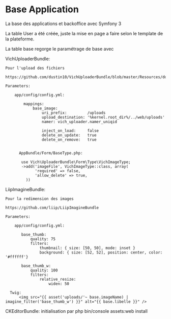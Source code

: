 Base Application
=============================

La base des applications et backoffice avec Symfony 3

La table User a été créée, juste la mise en page a faire selon le template de la plateforme.

La table base regorge le paramétrage de base avec

 VichUploaderBundle:

    Pour l'upload des fichiers

    https://github.com/dustin10/VichUploaderBundle/blob/master/Resources/doc/index.md

    Parameters:

        app/config/config.yml:

            mappings:
                base_image:
                    uri_prefix:         /uploads
                    upload_destination: '%kernel.root_dir%/../web/uploads'
                    namer: vich_uploader.namer_uniqid

                    inject_on_load:     false
                    delete_on_update:   true
                    delete_on_remove:   true


          AppBundle/Form/BaseType.php:

           use Vich\UploaderBundle\Form\Type\VichImageType;
           ->add('imageFile', VichImageType::class, array(
                 'required' => false,
                 'allow_delete' => true,
             ))

 LiipImagineBundle:

    Pour la redimension des images

    https://github.com/liip/LiipImagineBundle

    Parameters:

        app/config/config.yml:

           base_thumb:
               quality: 75
               filters:
                   thumbnail: { size: [50, 50], mode: inset }
                   background: { size: [52, 52], position: center, color: '#ffffff'}

           base_thumb_w:
               quality: 100
               filters:
                   relative_resize:
                       widen: 50

      Twig:
          <img src="{{ asset('uploads/'~ base.imageName) | imagine_filter('base_thumb_w') }}" alt="{{ base.libelle }}" />

 CKEditorBundle:
     initialisation par php bin/console assets:web install
